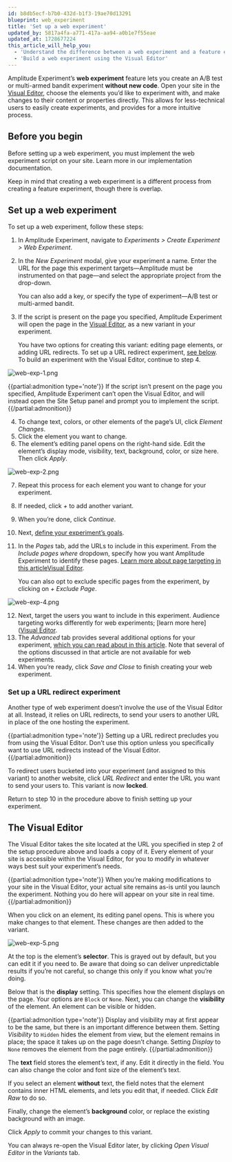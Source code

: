 ```yaml
---
id: b8db5ecf-b7b0-432d-b1f3-19ae70d13291
blueprint: web_experiment
title: 'Set up a web experiment'
updated_by: 5817a4fa-a771-417a-aa94-a0b1e7f55eae
updated_at: 1728677224
this_article_will_help_you:
  - 'Understand the difference between a web experiment and a feature experiment'
  - 'Build a web experiment using the Visual Editor'
---
```

Amplitude Experiment’s **web experiment** feature lets you create an A/B test or multi-armed bandit experiment **without new code**. Open your site in the [Visual Editor](#the-visual-editor), choose the elements you’d like to experiment with, and make changes to their content or properties directly. This allows for less-technical users to easily create experiments, and provides for a more intuitive process.

## Before you begin

Before setting up a web experiment, you must implement the web experiment script on your site. Learn more in our implementation documentation.

Keep in mind that creating a web experiment is a different process from creating a feature experiment, though there is overlap.

## Set up a web experiment

To set up a web experiment, follow these steps:

1. In Amplitude Experiment, navigate to *Experiments > Create Experiment > Web Experiment*.
2. In the *New Experiment* modal, give your experiment a name. Enter the URL for the page this experiment targets—Amplitude must be instrumented on that page—and select the appropriate project from the drop-down.

     You can also add a key, or specify the type of experiment—A/B test or multi-armed bandit.

3. If the script is present on the page you specified, Amplitude Experiment will open the page in the [Visual Editor](#the-visual-editor), as a new variant in your experiment.

     You have two options for creating this variant: editing page elements, or adding URL redirects. To set up a URL redirect experiment, [see below](#set-up-a-url-redirect-experiment). To build an experiment with the Visual Editor, continue to step 4.

![web-exp-1.png](/docs/output/img/workflow/web-exp-1.png)

{{partial:admonition type='note'}}
If the script isn’t present on the page you specified, Amplitude Experiment can’t open the Visual Editor, and will instead open the Site Setup panel and prompt you to implement the script.
{{/partial:admonition}}

4. To change text, colors, or other elements of the page’s UI, click *Element Changes*.
5. Click the element you want to change.
6. The element’s editing panel opens on the right-hand side. Edit the element’s display mode, visibility, text, background, color, or size here. Then click *Apply*.

![web-exp-2.png](/docs/output/img/workflow/web-exp-2.png)

7. Repeat this process for each element you want to change for your experiment.
8. If needed, click *+* to add another variant.
9. When you’re done, click *Continue*.
10. Next, [define your experiment’s goals](https://amplitude.com/docs/experiment/workflow/define-goals). 
11. In the *Pages* tab, add the URLs to include in this experiment. From the *Include pages where* dropdown, specify how you want Amplitude Experiment to identify these pages. [Learn more about page targeting in this article]()[Visual Editor](/docs/experiment/web/targeting).

     You can also opt to exclude specific pages from the experiment, by clicking on *+ Exclude Page*.

![web-exp-4.png](/docs/output/img/workflow/web-exp-4.png)

12. Next, target the users you want to include in this experiment. Audience targeting works differently for web experiments; [learn more here]([Visual Editor](/docs/experiment/web/targeting).
13. The *Advanced* tab provides several additional options for your experiment, [which you can read about in this article](https://amplitude.com/docs/experiment/workflow/finalize-statistical-preferences). Note that several of the options discussed in that article are not available for web experiments.
14. When you’re ready, click *Save and Close* to finish creating your web experiment.

### Set up a URL redirect experiment

Another type of web experiment doesn’t involve the use of the Visual Editor at all. Instead, it relies on URL redirects, to send your users to another URL in place of the one hosting the experiment. 

{{partial:admonition type='note'}}
Setting up a URL redirect precludes you from using the Visual Editor. Don’t use this option unless you specifically want to use URL redirects instead of the Visual Editor.
{{/partial:admonition}}

To redirect users bucketed into your experiment (and assigned to this variant) to another website, click *URL Redirect* and enter the URL you want to send your users to. This variant is now **locked**.

Return to step 10 in the procedure above to finish setting up your experiment.

## The Visual Editor

The Visual Editor takes the site located at the URL you specified in step 2 of the setup procedure above and loads a copy of it. Every element of your site is accessible within the Visual Editor, for you to modify in whatever ways best suit your experiment’s needs.

{{partial:admonition type='note'}}
When you’re making modifications to your site in the Visual Editor, your actual site remains as-is until you launch the experiment. Nothing you do here will appear on your site in real time.
{{/partial:admonition}}

When you click on an element, its editing panel opens. This is where you make changes to that element. These changes are then added to the variant.

![web-exp-5.png](/docs/output/img/workflow/web-exp-5.png)

At the top is the element’s **selector**. This is grayed out by default, but you can edit it if you need to. Be aware that doing so can deliver unpredictable results if you’re not careful, so change this only if you know what you’re doing.

Below that is the **display** setting. This specifies how the element displays on the page. Your options are `Block` or `None`. Next, you can change the **visibility** of the element. An element can be visible or hidden.

{{partial:admonition type='note'}}
Display and visibility may at first appear to be the same, but there is an important difference between them. Setting *Visibility* to `Hidden` hides the element from view, but the element remains in place; the space it takes up on the page doesn’t change. Setting *Display* to `None` removes the element from the page entirely.
{{/partial:admonition}}

The **text** field stores the element’s text, if any. Edit it directly in the field. You can also change the color and font size of the element’s text.

If you select an element **without** text, the field notes that the element contains inner HTML elements, and lets you edit that, if needed. Click *Edit Raw* to do so.

Finally, change the element’s **background** color, or replace the existing background with an image.

Click *Apply* to commit your changes to this variant.

You can always re-open the Visual Editor later, by clicking *Open Visual Editor* in the *Variants* tab.